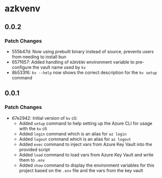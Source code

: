 # azkvenv

## 0.0.2

### Patch Changes

- 555b47d: Now using prebuilt binary instead of source, prevents users from needing to install bun
- 657f657: Added handling of `AZKVENV` environment variable to pre-configure the vault name used by `kv`
- 8b533f6: `kv --help` now shows the correct description for the `kv setup` command

## 0.0.1

### Patch Changes

- 67e2942: Initial version of `kv` cli:
  - Added `setup` command to help setting up the Azure CLI for usage with the `kv` cli
  - Added `login` command which is an alias for `az login`
  - Added `logout` command which is an alias for `az logout`
  - Added `exec` command to inject vars from Azure Key Vault into the provided script
  - Added `load` command to load vars from Azure Key Vault and write them to `.env`
  - Added `show` command to display the environment variables for this project based on the `.env` file and the vars from the key vault
